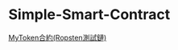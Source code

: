 # Simple-Smart-Contract
[MyToken合約(Ropsten測試鏈)](https://ropsten.etherscan.io/address/0x930896fcfae2de9c7d9ee20522c07faa5916e6e4)
